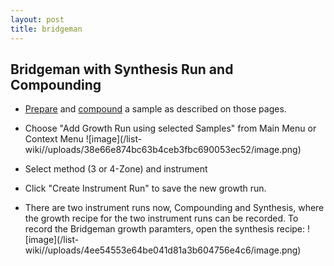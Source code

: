 ```yaml
---
layout: post
title: bridgeman
---
```


## Bridgeman with Synthesis Run and Compounding 
* [Prepare](bulk/prepare-a-sample) and [compound](bulk/compounding) a sample as described on those pages.
* Choose "Add Growth Run using selected Samples" from Main Menu or Context Menu
![image]\(/list-wiki//uploads/38e66e874bc63b4ceb3fbc690053ec52/image.png\)

* Select method (3 or 4-Zone) and instrument
* Click "Create Instrument Run" to save the new growth run.

* There are two instrument runs now, Compounding and Synthesis, where the growth recipe for the two instrument runs can be recorded. To record the Bridgeman growth paramters, open the synthesis recipe:
![image]\(/list-wiki//uploads/4ee54553e64be041d81a3b604756e4c6/image.png\)





